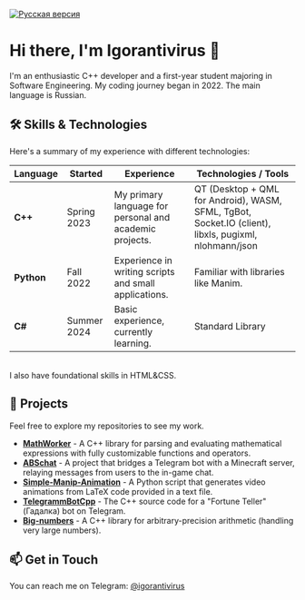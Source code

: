 [![Русская версия](https://img.shields.io/badge/Русская%20версия-blue)](README_RU.md)

<h1>Hi there, I'm Igorantivirus 👋</h1>

<p>I'm an enthusiastic C++ developer and a first-year student majoring in Software Engineering. My coding journey began in 2022. The main language is Russian.</p>

<h2>🛠️ Skills & Technologies</h2>

<p>Here's a summary of my experience with different technologies:</p>

| Language  | Started      | Experience                                             | Technologies / Tools                                                                                 |
|-----------|--------------|--------------------------------------------------------|------------------------------------------------------------------------------------------------------|
| **C++**   | Spring 2023  | My primary language for personal and academic projects.| QT (Desktop + QML for Android), WASM, SFML, TgBot, Socket.IO (client), libxls, pugixml, nlohmann/json|
| **Python**| Fall 2022    | Experience in writing scripts and small applications.  | Familiar with libraries like Manim.                                                                  |
| **C#**    | Summer 2024  | Basic experience, currently learning.                  | Standard Library                                                                                     |

<br>
I also have foundational skills in HTML&CSS.

<h2>🚀 Projects</h2>

<p>Feel free to explore my repositories to see my work.</p>

*   **[MathWorker](https://github.com/Igorantivirus/MathWorker)** - A C++ library for parsing and evaluating mathematical expressions with fully customizable functions and operators.
*   **[ABSchat](https://github.com/Igorantivirus/ABSchat)** - A project that bridges a Telegram bot with a Minecraft server, relaying messages from users to the in-game chat.
*   **[Simple-Manip-Animation](https://github.com/Igorantivirus/Simple-Manip-Animation)** - A Python script that generates video animations from LaTeX code provided in a text file.
*   **[TelegrammBotCpp](https://github.com/Igorantivirus/TelegrammBotCpp)** - The C++ source code for a "Fortune Teller" (Гадалка) bot on Telegram.
*   **[Big-numbers](https://github.com/Igorantivirus/Big-numbers)** - A C++ library for arbitrary-precision arithmetic (handling very large numbers).

<h2>📫 Get in Touch</h2>

<p>You can reach me on Telegram: <a href="https://t.me/igorantivirus">@igorantivirus</a></p>
